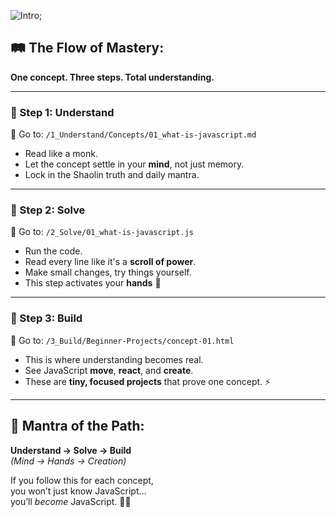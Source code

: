 ﻿
![Intro](../../assets/images/intro.jpeg);
## 🛤️ The Flow of Mastery:
**One concept. Three steps. Total understanding.**

---

### 🔹 Step 1: Understand  
📁 Go to: `/1_Understand/Concepts/01_what-is-javascript.md`

- Read like a monk.  
- Let the concept settle in your **mind**, not just memory.  
- Lock in the Shaolin truth and daily mantra. 

---

### 🔹 Step 2: Solve  
📁 Go to: `/2_Solve/01_what-is-javascript.js`

- Run the code.  
- Read every line like it's a **scroll of power**.  
- Make small changes, try things yourself.  
- This step activates your **hands** 👐

---

### 🔹 Step 3: Build  
📁 Go to: `/3_Build/Beginner-Projects/concept-01.html`

- This is where understanding becomes real.  
- See JavaScript **move**, **react**, and **create**.  
- These are **tiny, focused projects** that prove one concept. ⚡

---

## 🧭 Mantra of the Path:
**Understand → Solve → Build**  
*(Mind → Hands → Creation)*

If you follow this for each concept,  
you won’t just know JavaScript…  
you’ll *become* JavaScript. 🐉🔥

